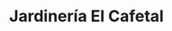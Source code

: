 ---
title: "Jardinería El Cafetal"
url: /caracas/jardineria-el-cafetal/
shop: centro de jardinería
---